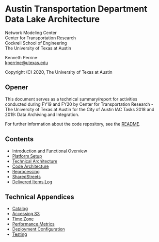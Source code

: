 # Austin Transportation Department Data Lake Architecture

Network Modeling Center  
Center for Transportation Research  
Cockrell School of Engineering  
The University of Texas at Austin

Kenneth Perrine  
[kperrine@utexas.edu](kperrine@utexas.edu)

Copyright (C) 2020, The University of Texas at Austin

## Opener

This document serves as a technical summary/report for activities conducted during FY19 and FY20 by Center for Transportation Research - The University of Texas at Austin for the City of Austin IAC Tasks 2018 and 2019: Data Archiving and Integration.

For further information about the code repository, see the [README](https://github.com/cityofaustin/atd-data-lake/).

## Contents

* [Introduction and Functional Overview](intro_function.md)
* [Platform Setup](platform_setup.md)
* [Technical Architecture](tech_architecture.md)
* [Code Architecture](code_architecture.md)
* [Reprocessing](reprocessing.md)
* [SharedStreets](sharedstreets.md)
* [Delivered Items Log](delivered_items.md)

## Technical Appendices

* [Catalog](appendix_catalog.md)
* [Accessing S3](appendix_s3.md)
* [Time Zone](appendix_timezone.md)
* [Performance Metrics](appendix_perfmet.md)
* [Deployment Configuration](appendix_deployconf.md)
* [Testing](appendix_testing.md)